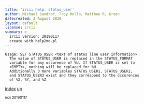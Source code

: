```yaml
---
title: 'ircii help: status_user'
author: Michael Sandrof, Troy Rollo, Matthew R. Green
datecreated: 3 August 2020
layout: default
license: ircii
summary: >
  ircii version: 20190117
  create with help2md.pl
---
```

```
Usage: SET STATUS_USER <text of status line user information>
  The value of STATUS_USER is replaced in the STATUS_FORMAT
  variable for any occurence of %U. If STATUS_USER is set to 
  <EMPTY>, nothing will be replaced for %U.
  Additionally 3 more variables STATUS_USER1, STATUS_USER2,
  and STATUS_USER3 exist and they correspond to the occurences
  of %X, %Y, and %Z
```

[index](index.html)
[up](..)

<small> ircii 20190117 </small>
